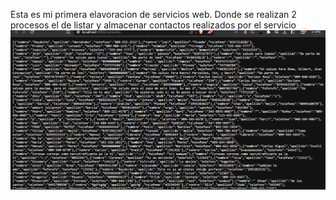 Esta es mi primera elavoracion de servicios web. Donde se realizan 2 procesos el de listar y almacenar contactos realizados por el servicio 
![Mi agenda web](contactos.png)
